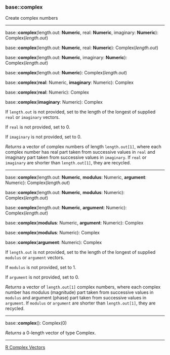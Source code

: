 ### base::complex

Create complex numbers

---
base::**complex**(length.out: **Numeric**, real: **Numeric**, imaginary: **Numeric**): Complex(*length.out*)

base::**complex**(length.out: **Numeric**, real: **Numeric**): Complex(*length.out*)

base::**complex**(length.out: **Numeric**, imaginary: **Numeric**): Complex(*length.out*)

base::**complex**(length.out: **Numeric**): Complex(*length.out*)

base::**complex**(**real**: Numeric, **imaginary**: Numeric): Complex

base::**complex**(**real**: Numeric): Complex

base::**complex**(**imaginary**: Numeric): Complex

If `length.out` is not provided, set to the length of the longest of supplied `real` or `imaginary` vectors.

If `real` is not provided, set to 0.

If `imaginary` is not provided, set to 0.

*Returns* a vector of complex numbers of length `length.out[1]`, where each complex number has real part taken from successive values in `real` and imaginary part taken from successive values in `imaginary`. If `real` or `imaginary` are shorter than `length.out[1]`, they are recycled.

---

base::**complex**(length.out: **Numeric**, **modulus**: Numeric, **argument**: Numeric): Complex(*length.out*)

base::**complex**(length.out: **Numeric**, **modulus**: Numeric): Complex(*length.out*)

base::**complex**(length.out: **Numeric**, **argument**: Numeric): Complex(*length.out*)

base::**complex**(**modulus**: Numeric, **argument**: Numeric): Complex

base::**complex**(**modulus**: Numeric): Complex

base::**complex**(**argument**: Numeric): Complex

If `length.out` is not provided, set to the length of the longest of supplied `modulus` or `argument` vectors.

If `modulus` is not provided, set to 1.

If `argument` is not provided, set to 0.

*Returns* a vector of `length.out[1]` complex numbers, where each complex number has modulus (magnitude) part taken from successive values in `modulus` and argument (phase) part taken from successive values in `argument`. If `modulus` or `argument` are shorter than `length.out[1]`, they are recycled.

---

base::**complex**(): Complex(0)

*Returns* a 0-length vector of type Complex.

---


[R Complex Vectors](http://stat.ethz.ch/R-manual/R-devel/library/base/html/complex.html)


